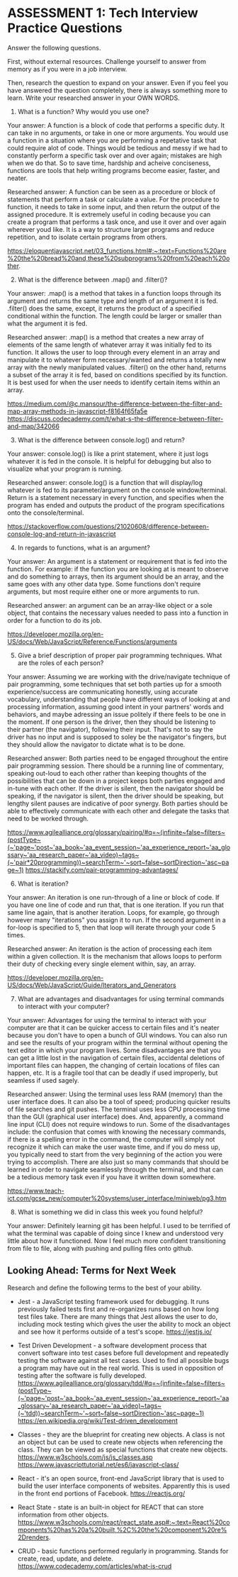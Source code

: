 # ASSESSMENT 1: Tech Interview Practice Questions
Answer the following questions.

First, without external resources. Challenge yourself to answer from memory as if you were in a job interview.

Then, research the question to expand on your answer. Even if you feel you have answered the question completely, there is always something more to learn. Write your researched answer in your OWN WORDS.

1. What is a function? Why would you use one?

  Your answer: A function is a block of code that performs a specific duty. It can take in no arguments, or take in one or more arguments. You would use a function in a situation where you are performing a repetative task that could require alot of code. Things would be tedious and messy if we had to constantly perform a specific task over and over again; mistakes are high when we do that. So to save time, hardship and acheive conciseness, functions are tools that help writing programs become easier, faster, and neater. 

  Researched answer: A function can be seen as a procedure or block of statements that perform a task or calculate a value. For the procedure to function, it needs to take in some input, and then return the output of the assigned procedure. It is extremely useful in coding because you can create a program that performs a task once, and use it over and over again wherever youd like. It is a way to structure larger programs and reduce repetition, and to isolate certain programs from others. 

  https://eloquentjavascript.net/03_functions.html#:~:text=Functions%20are%20the%20bread%20and,these%20subprograms%20from%20each%20other.



2. What is the difference between .map() and .filter()?

  Your answer: .map() is a method that takes in a function loops through its argument and returns the same type and length of an argument it is fed. .filter() does the same, except, it returns the product of a specified conditional within the function. The length could be larger or smaller than what the argument it is fed.   

  Researched answer: .map() is a method that creates a new array of elements of the same length of whatever array it was initially fed to its function. It allows the user to loop through every element in an array and manipulate it to whatever form necessary/wanted and returns a totally new array with the newly manipulated values. .filter() on the other hand, returns a subset of the array it is fed, based on conditions specified by its function. It is best used for when the user needs to identify certain items within an array. 

  https://medium.com/@c.mansour/the-difference-between-the-filter-and-map-array-methods-in-javascript-f8164f65fa5e
  https://discuss.codecademy.com/t/what-s-the-difference-between-filter-and-map/342066



3. What is the difference between console.log() and return?

  Your answer: console.log() is like a print statement, where it just logs whatever it is fed in the console. It is helpful for debugging but also to visualize what your program is running. 

  Researched answer: console.log() is a function that will display/log whatever is fed to its parameter/argument on the console window/terminal. Return is a statement necessary in every function, and specifies when the program has ended and outputs the product of the program specifications onto the console/terminal. 

  https://stackoverflow.com/questions/21020608/difference-between-console-log-and-return-in-javascript



4. In regards to functions, what is an argument?

  Your answer: An argument is a statement or requirement that is fed into the function. For example: if the function you are looking at is meant to observe and do something to arrays, then its argument should be an array, and the same goes with any other data type. Some functions don't require arguments, but most require either one or more arguments to run. 

  Researched answer: an argument can be an array-like object or a sole object, that contains the necessary values needed to pass into a function in order for a function to do its job. 

  https://developer.mozilla.org/en-US/docs/Web/JavaScript/Reference/Functions/arguments



5. Give a brief description of proper pair programming techniques. What are the roles of each person?

  Your answer: Assuming we are working with the drive/navigate technique of pair programming, some techniques that set both parties up for a smooth experience/success are communicating honestly, using accurate vocabulary, understanding that people have different ways of looking at and processing information, assuming good intent in your partners' words and behaviors, and maybe adressing an issue politely if there feels to be one in the moment. If one person is the driver, then they should be listening to their partner (the navigator), following their input. That's not to say the driver has no input and is supposed to soley be the navigator's fingers, but they should allow the navigator to dictate what is to be done.   

  Researched answer: Both parties need to be engaged throughout the entire pair programming session. There should be a running line of commentary, speaking out-loud to each other rather than keeping thoughts of the possibilities that can be down in a project keeps both parties engaged and in-tune with each other. If the driver is silent, then the navigator should be speaking, if the navigator is silent, then the driver should be speaking, but lengthy silent pauses are indicative of poor synergy. Both parties should be able to effectively communicate with each other and delegate the tasks that need to be worked through. 

https://www.agilealliance.org/glossary/pairing/#q=~(infinite~false~filters~(postType~(~'page~'post~'aa_book~'aa_event_session~'aa_experience_report~'aa_glossary~'aa_research_paper~'aa_video)~tags~(~'pair*20programming))~searchTerm~'~sort~false~sortDirection~'asc~page~1)
https://stackify.com/pair-programming-advantages/



6. What is iteration?

  Your answer: An iteration is one run-through of a line or block of code. If you have one line of code and run that, that is one iteration. If you run that same line again, that is another iteration. Loops, for example, go through however many "iterations" you assign it to run. If the second argument in a for-loop is specified to 5, then that loop will iterate through your code 5 times.    

  Researched answer: An iteration is the action of processing each item within a given collection. It is the mechanism that allows loops to perform their duty of checking every single element within, say, an array.        

  https://developer.mozilla.org/en-US/docs/Web/JavaScript/Guide/Iterators_and_Generators       



7. What are advantages and disadvantages for using terminal commands to interact with your computer?

  Your answer: Advantages for using the terminal to interact with your computer are that it can be quicker access to certain files and it's neater because you don't have to open a bunch of GUI windows. You can also run and see the results of your program within the terminal without opening the text editor in which your program lives. Some disadvantages are that you can get a little lost in the navigation of certain files, accidental deletions of important files can happen, the changing of certain locations of files can happen, etc. It is a fragile tool that can be deadly if used improperly, but seamless if used sagely. 

  Researched answer: Using the terminal uses less RAM (memory) than the user interface does. It can also be a tool of speed; producing quicker results of file searches and git pushes. The terminal uses less CPU processing time than the GUI (graphical user interface) does. And, apparently, a command line input (CLI) does not require windows to run. Some of the disadvantages include: the confusion that comes with knowing the necessary commands, if there is a spelling error in the command, the computer will simply not recognize it which can make the user waste time, and if you do mess up, you typically need to start from the very beginning of the action you were trying to accomplish. There are also just so many commands that should be learned in order to navigate seamlessly through the terminal, and that can be a tedious memory task even if you have it written down somewhere.      

  https://www.teach-ict.com/gcse_new/computer%20systems/user_interface/miniweb/pg3.htm



8. What is something we did in class this week you found helpful?  

  Your answer: Definitely learning git has been helpful. I used to be terrified of what the terminal was capable of doing since I knew and understood very little about how it functioned. Now I feel much more confident transitioning from file to file, along with pushing and pulling files onto github.  



## Looking Ahead: Terms for Next Week

Research and define the following terms to the best of your ability.

- Jest - a JavaScript testing framework used for debugging. It runs previously failed tests first and re-organizes runs based on how long test files take. There are many things that Jest allows the user to do, including mock testing which gives the user the ability to mock an object and see how it performs outside of a test's scope. 
https://jestjs.io/ 

- Test Driven Development - a software development process that convert software into test cases before full development and repeatedly testing the software against all test cases. Used to find all possible bugs a program may have out in the real world. This is used in opposition of testing after the software is fully developed. 
https://www.agilealliance.org/glossary/tdd/#q=~(infinite~false~filters~(postType~(~'page~'post~'aa_book~'aa_event_session~'aa_experience_report~'aa_glossary~'aa_research_paper~'aa_video)~tags~(~'tdd))~searchTerm~'~sort~false~sortDirection~'asc~page~1)
https://en.wikipedia.org/wiki/Test-driven_development

- Classes - they are the blueprint for creating new objects. A class is not an object but can be used to create new objects when referencing the class. They can be viewed as special functions that create new objects.    
https://www.w3schools.com/js/js_classes.asp
https://www.javascripttutorial.net/es6/javascript-class/

- React - it's an open source, front-end JavaScript library that is used to build the user interface components of websites. Apparently this is used in the front end portions of Facebook. 
https://reactjs.org/

- React State - state is an built-in object for REACT that can store information from other objects. 
https://www.w3schools.com/react/react_state.asp#:~:text=React%20components%20has%20a%20built,%2C%20the%20component%20re%2Drenders.

- CRUD - basic functions performed regularly in programming. Stands for create, read, update, and delete. 
https://www.codecademy.com/articles/what-is-crud

